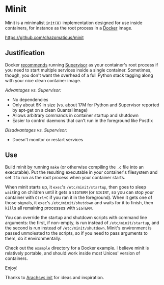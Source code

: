 Minit
=====

Minit is a minimalist `init(8)` implementation designed for use inside
containers, for instance as the root process in a
[Docker](https://www.docker.io/) image.

<https://github.com/chazomaticus/minit>

Justification
-------------

Docker
[recommends](https://docs.docker.io/en/latest/examples/using_supervisord/)
running [Supervisor](http://supervisord.org/) as your container's root process
if you need to start multiple services inside a single container.  Sometimes,
though, you don't want the overhead of a full Python stack tagging along with
your nice clean container image.

*Advantages vs. Supervisor:*
 * No dependencies
 * Only about 6K in size (vs. about 17M for Python and Supervisor reported by
   apt-get on a clean Quantal image)
 * Allows arbitrary commands in container startup and shutdown
 * Easier to control daemons that can't run in the foreground like Postfix

*Disadvantages vs. Supervisor:*
 * Doesn't monitor or restart services

Use
---

Build minit by running `make` (or otherwise compiling the `.c` file into an
executable).  Put the resulting executable in your container's filesystem and
set it to run as the root process when your container starts.

When minit starts up, it `exec`'s `/etc/minit/startup`, then goes to sleep
`wait`ing on children until it gets a `SIGTERM` (or `SIGINT`, so you can stop
your container with `Ctrl+C` if you ran it in the foreground).  When it gets
one of those signals, it `exec`'s `/etc/minit/shutdown` and waits for it to
finish, then `kill`s all remaining processes with `SIGTERM`.

You can override the startup and shutdown scripts with command line arguments:
the first, if non-empty, is run instead of `/etc/minit/startup`, and the second
is run instead of `/etc/minit/shutdown`.  Minit's environment is passed
unmolested to the scripts, so if you need to pass arguments to them, do it
environmentally.

Check out the `example` directory for a Docker example.  I believe minit is
relatively portable, and should work inside most Unices' version of containers.


Enjoy!

Thanks to [Arachsys init](https://github.com/arachsys/init) for ideas and
inspiration.
